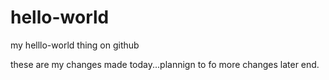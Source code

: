 # hello-world
my helllo-world thing on github

these are my changes made today...plannign to fo more changes later
end.
